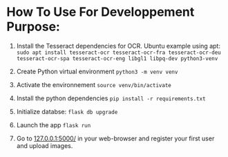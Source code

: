 # How To Use For Developpement Purpose:

1. Install the Tesseract dependencies for OCR. Ubuntu example using apt:
`sudo apt install tesseract-ocr tesseract-ocr-fra tesseract-ocr-deu tesseract-ocr-spa tesseract-ocr-eng libgl1 libpq-dev python3-venv`

2. Create Python virtual environment 
`python3 -m venv venv`  

3. Activate the environnement
`source venv/bin/activate`

4. Install the python dependencies
`pip install -r requirements.txt`  

5. Initialize databse:
```flask db upgrade```

6. Launch the app
`flask run`

7. Go to [127.0.0.1:5000/](http://127.0.0.1:5000/) in your web-browser and register your first user and upload images.
